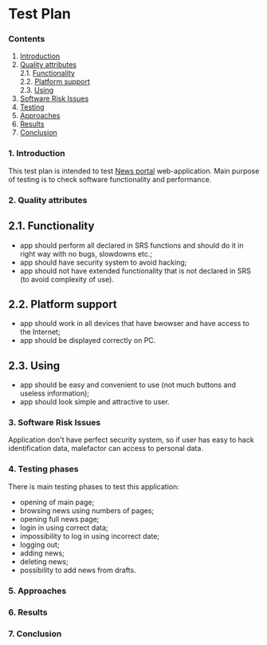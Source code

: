# Test Plan
### Contents
1. [Introduction](#1)<br>
2. [Quality attributes](#2)<br>
  2.1. [Functionality](#2.1)<br>
  2.2. [Platform support](#2.2)<br>
  2.3. [Using](#2.3)<br>
4. [Software Risk Issues](#3)<br>
5. [Testing](#4)<br>
6. [Approaches](#5)<br>
7. [Results](#6)<br>
8. [Сonclusion](#7)<br>

### 1. Introduction <a name="1"></a>
This test plan is intended to test [News portal](https://github.com/peekhovsky/trtpo-news-portal-2018/tree/master/app/newsportal) web-application. Main purpose of testing is to check software functionality and performance.


### 2. Quality attributes <a name="2"></a>

## 2.1. Functionality <a name="2.1"></a>
- app should perform all declared in SRS functions and should do it in right way with no bugs, slowdowns etc.;
- app should have security system to avoid hacking;
- app should not have extended functionality that is not declared in SRS (to avoid complexity of use).

## 2.2. Platform support <a name="2.2"></a>
- app should work in all devices that have bwowser and have access to the Internet;
- app should be displayed correctly on PC.

## 2.3. Using <a name="2.3"></a>
- app should be easy and convenient to use (not much buttons and useless information);
- app should look simple and attractive to user.

<a name="3"></a>
### 3. Software Risk Issues
Application don't have perfect security system, so if user has easy to hack identification data, malefactor can access to personal data.

<a name="4"></a>
### 4. Testing phases
There is main testing phases to test this application: 
- opening of main page;
- browsing news using numbers of pages;
- opening full news page;
- login in using correct data;
- impossibility to log in using incorrect date;
- logging out;
- adding news;
- deleting news;
- possibility to add news from drafts.

<a name="5"></a>
### 5. Approaches

<a name="6"></a>
### 6. Results

<a name="7"></a>
### 7. Conclusion
